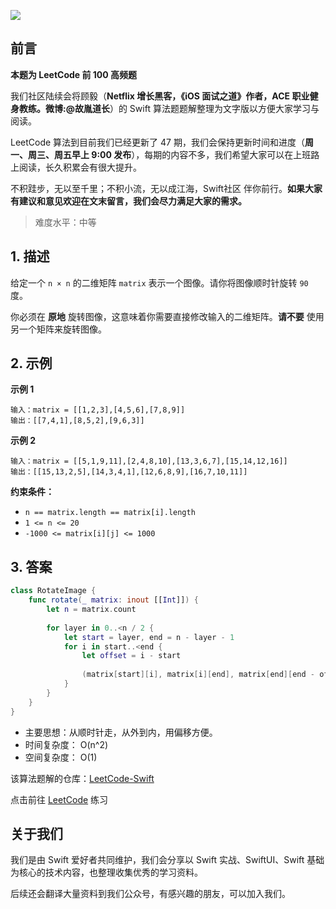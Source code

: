 ![](https://upload-images.jianshu.io/upload_images/2829694-8d80389416deefc4.png?imageMogr2/auto-orient/strip%7CimageView2/2/w/1240)

## 前言

**本题为 LeetCode 前 100 高频题**

我们社区陆续会将顾毅（**Netflix 增长黑客，《iOS 面试之道》作者，ACE 职业健身教练。微博:@故胤道长**）的 Swift 算法题题解整理为文字版以方便大家学习与阅读。

LeetCode 算法到目前我们已经更新了 47 期，我们会保持更新时间和进度（**周一、周三、周五早上 9:00 发布**），每期的内容不多，我们希望大家可以在上班路上阅读，长久积累会有很大提升。

不积跬步，无以至千里；不积小流，无以成江海，Swift社区 伴你前行。**如果大家有建议和意见欢迎在文末留言，我们会尽力满足大家的需求。**

> 难度水平：中等

## 1. 描述

给定一个 `n × n` 的二维矩阵 `matrix` 表示一个图像。请你将图像顺时针旋转 `90` 度。

你必须在 **原地** 旋转图像，这意味着你需要直接修改输入的二维矩阵。**请不要** 使用另一个矩阵来旋转图像。

## 2. 示例

**示例 1**

```
输入：matrix = [[1,2,3],[4,5,6],[7,8,9]]
输出：[[7,4,1],[8,5,2],[9,6,3]]
```

**示例 2**

```
输入：matrix = [[5,1,9,11],[2,4,8,10],[13,3,6,7],[15,14,12,16]]
输出：[[15,13,2,5],[14,3,4,1],[12,6,8,9],[16,7,10,11]]
```

**约束条件：**

- `n == matrix.length == matrix[i].length`
- `1 <= n <= 20`
- `-1000 <= matrix[i][j] <= 1000`

## 3. 答案

```swift
class RotateImage {
    func rotate(_ matrix: inout [[Int]]) {
        let n = matrix.count
        
        for layer in 0..<n / 2 {
            let start = layer, end = n - layer - 1
            for i in start..<end {
                let offset = i - start
                
                (matrix[start][i], matrix[i][end], matrix[end][end - offset], matrix[end - offset][start]) = (matrix[end - offset][start], matrix[start][i], matrix[i][end], matrix[end][end - offset])
            }
        }
    }
}
```

* 主要思想：从顺时针走，从外到内，用偏移方便。
* 时间复杂度： O(n^2)
* 空间复杂度： O(1)

该算法题解的仓库：[LeetCode-Swift](https://github.com/soapyigu/LeetCode-Swift "LeetCode-Swift")

点击前往 [LeetCode](https://leetcode.com/problems/rotate-image/ "LeetCode") 练习

## 关于我们

我们是由 Swift 爱好者共同维护，我们会分享以 Swift 实战、SwiftUI、Swift 基础为核心的技术内容，也整理收集优秀的学习资料。

后续还会翻译大量资料到我们公众号，有感兴趣的朋友，可以加入我们。
